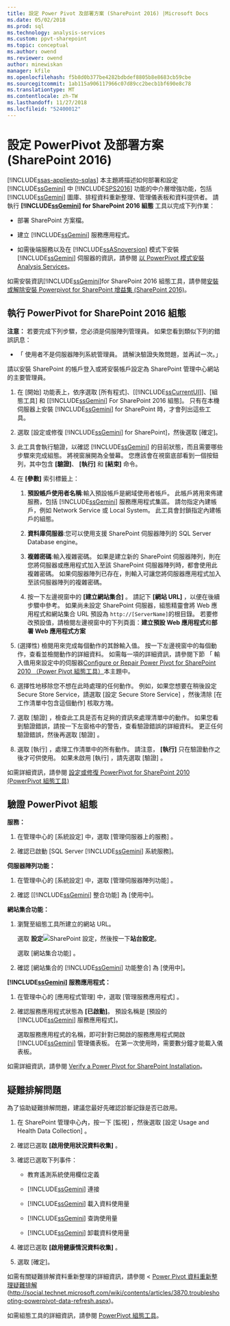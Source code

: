 ```yaml
---
title: 設定 Power Pivot 及部署方案 (SharePoint 2016) |Microsoft Docs
ms.date: 05/02/2018
ms.prod: sql
ms.technology: analysis-services
ms.custom: ppvt-sharepoint
ms.topic: conceptual
ms.author: owend
ms.reviewer: owend
author: minewiskan
manager: kfile
ms.openlocfilehash: f5b8d0b377be4282bdbdef8805b8e8683cb59cbe
ms.sourcegitcommit: 1ab115a906117966c07d89cc2becb1bf690e8c78
ms.translationtype: MT
ms.contentlocale: zh-TW
ms.lasthandoff: 11/27/2018
ms.locfileid: "52400012"
---
```

# <a name="configure-power-pivot-and-deploy-solutions-sharepoint-2016"></a>設定 PowerPivot 及部署方案 (SharePoint 2016)
[!INCLUDE[ssas-appliesto-sqlas](../../../includes/ssas-appliesto-sqlas.md)]
  本主題將描述如何部署和設定 [!INCLUDE[ssGemini](../../../includes/ssgemini-md.md)] 中 [!INCLUDE[SPS2016](../../../includes/sps2016-md.md)] 功能的中介層增強功能，包括 [!INCLUDE[ssGemini](../../../includes/ssgemini-md.md)] 圖庫、排程資料重新整理、管理儀表板和資料提供者。 請執行 **[!INCLUDE[ssGemini](../../../includes/ssgemini-md.md)] for SharePoint 2016 組態** 工具以完成下列作業：  
  
-   部署 SharePoint 方案檔。  
  
-   建立 [!INCLUDE[ssGemini](../../../includes/ssgemini-md.md)] 服務應用程式。  
  
-   如需後端服務以及在 [!INCLUDE[ssASnoversion](../../../includes/ssasnoversion-md.md)] 模式下安裝 [!INCLUDE[ssGemini](../../../includes/ssgemini-md.md)] 伺服器的資訊，請參閱 [以 PowerPivot 模式安裝 Analysis Services](../../../analysis-services/instances/install-windows/install-analysis-services-in-power-pivot-mode.md)。  
  
 如需安裝資訊[!INCLUDE[ssGemini](../../../includes/ssgemini-md.md)]for SharePoint 2016 組態工具，請參閱[安裝或解除安裝 Powerpivot for SharePoint 增益集 (SharePoint 2016)](../../../analysis-services/instances/install-windows/install-or-uninstall-the-power-pivot-for-sharepoint-add-in-sharepoint-2016.md)。  
  
##  <a name="bkmk_run_configuration_tool"></a> 執行 PowerPivot for SharePoint 2016 組態  
 **注意：** 若要完成下列步驟，您必須是伺服陣列管理員。 如果您看到類似下列的錯誤訊息：  
  
-   「 使用者不是伺服器陣列系統管理員。 請解決驗證失敗問題，並再試一次。」  
  
 請以安裝 SharePoint 的帳戶登入或將安裝帳戶設定為 SharePoint 管理中心網站的主要管理員。  
  
1.  在 [開始] 功能表上，依序選取 [所有程式]、[[!INCLUDE[ssCurrentUI](../../../includes/sscurrentui-md.md)]]、[組態工具] 和 [[!INCLUDE[ssGemini](../../../includes/ssgemini-md.md)] For SharePoint 2016 組態]。 只有在本機伺服器上安裝 [!INCLUDE[ssGemini](../../../includes/ssgemini-md.md)] for SharePoint 時，才會列出這些工具。  
  
2.  選取 [設定或修復 [!INCLUDE[ssGemini](../../../includes/ssgemini-md.md)] for SharePoint]，然後選取 [確定]。  
  
3.  此工具會執行驗證，以確認 [!INCLUDE[ssGemini](../../../includes/ssgemini-md.md)] 的目前狀態，而且需要哪些步驟來完成組態。 將視窗展開為全螢幕。 您應該會在視窗底部看到一個按鈕列，其中包含 **[驗證]**、 **[執行]** 和 **[結束]** 命令。  
  
4.  在 **[參數]** 索引標籤上：  
  
    1.  **預設帳戶使用者名稱**:輸入預設帳戶是網域使用者帳戶。 此帳戶將用來佈建服務，包括 [!INCLUDE[ssGemini](../../../includes/ssgemini-md.md)] 服務應用程式集區。 請勿指定內建帳戶，例如 Network Service 或 Local System。 此工具會封鎖指定內建帳戶的組態。  
  
    2.  **資料庫伺服器**:您可以使用支援 SharePoint 伺服器陣列的 SQL Server Database engine。  
  
    3.  **複雜密碼**:輸入複雜密碼。 如果是建立新的 SharePoint 伺服器陣列，則在您將伺服器或應用程式加入至該 SharePoint 伺服器陣列時，都會使用此複雜密碼。 如果伺服器陣列已存在，則輸入可讓您將伺服器應用程式加入至該伺服器陣列的複雜密碼。  
  
    4.  按一下左邊視窗中的 **[建立網站集合]** 。 請記下 **[網站 URL]** ，以便在後續步驟中參考。 如果尚未設定 SharePoint 伺服器，組態精靈會將 Web 應用程式和網站集合 URL 預設為 `http://[ServerName]`的根目錄。 若要修改預設值，請檢閱左邊視窗中的下列頁面：**建立預設 Web 應用程式**和**部署 Web 應用程式方案**  
  
5.  (選擇性) 檢閱用來完成每個動作的其餘輸入值。 按一下左邊視窗中的每個動作，查看並檢閱動作的詳細資料。 如需每一項的詳細資訊，請參閱下節 「 輸入值用來設定中的伺服器[Configure or Repair Power Pivot for SharePoint 2010 （Power Pivot 組態工具）](http://msdn.microsoft.com/d61f49c5-efaa-4455-98f2-8c293fa50046)本主題中。  
  
6.  選擇性地移除您不想在此時處理的任何動作。 例如，如果您想要在稍後設定 Secure Store Service，請選取 [設定 Secure Store Service] ，然後清除 [在工作清單中包含這個動作] 核取方塊。  
  
7.  選取 [驗證]  ，檢查此工具是否有足夠的資訊來處理清單中的動作。 如果您看到驗證錯誤，請按一下左窗格中的警告，查看驗證錯誤的詳細資料。 更正任何驗證錯誤，然後再選取 [驗證]  。  
  
8.  選取 [執行]  ，處理工作清單中的所有動作。 請注意， **[執行]** 只在驗證動作之後才可供使用。 如果未啟用 [執行]  ，請先選取 [驗證]  。  
  
 如需詳細資訊，請參閱 [設定或修復 PowerPivot for SharePoint 2010 (PowerPivot 組態工具)](http://msdn.microsoft.com/d61f49c5-efaa-4455-98f2-8c293fa50046)  
  
##  <a name="bkmk_verify_powerpivot"></a> 驗證 PowerPivot 組態  
 **服務：**  
  
1.  在管理中心的 [系統設定] 中，選取 [管理伺服器上的服務] 。  
  
2.  確認已啟動 [SQL Server [!INCLUDE[ssGemini](../../../includes/ssgemini-md.md)] 系統服務]。  
  
 **伺服器陣列功能：**  
  
1.  在管理中心的 [系統設定] 中，選取 [管理伺服器陣列功能] 。  
  
2.  確認 [[!INCLUDE[ssGemini](../../../includes/ssgemini-md.md)] 整合功能] 為 [使用中]。  
  
 **網站集合功能：**  
  
1.  瀏覽至組態工具所建立的網站 URL。  
  
     選取 **設定**![SharePoint 設定](../../../analysis-services/media/as-sharepoint2013-settings-gear.gif "SharePoint 設定")，然後按一下**站台設定**。  
  
     選取 [網站集合功能] 。  
  
2.  確認 [網站集合的 [!INCLUDE[ssGemini](../../../includes/ssgemini-md.md)] 功能整合] 為 [使用中]。  
  
 **[!INCLUDE[ssGemini](../../../includes/ssgemini-md.md)] 服務應用程式：**  
  
1.  在管理中心的 [應用程式管理] 中，選取 [管理服務應用程式] 。  
  
2.  確認服務應用程式狀態為 **[已啟動]**。 預設名稱是 [預設的 [!INCLUDE[ssGemini](../../../includes/ssgemini-md.md)] 服務應用程式]。  
  
     選取服務應用程式的名稱，即可針對已開啟的服務應用程式開啟 [!INCLUDE[ssGemini](../../../includes/ssgemini-md.md)] 管理儀表板。 在第一次使用時，需要數分鐘才能載入儀表板。  
  
 如需詳細資訊，請參閱 [Verify a Power Pivot for SharePoint Installation](../../../analysis-services/instances/install-windows/verify-a-power-pivot-for-sharepoint-installation.md)。  
  
##  <a name="bkmk_troubleshoot_issues"></a> 疑難排解問題  
 為了協助疑難排解問題，建議您最好先確認診斷記錄是否已啟用。  
  
1.  在 SharePoint 管理中心內，按一下 [監視]  ，然後選取 [設定 Usage and Health Data Collection] 。  
  
2.  確認已選取 **[啟用使用狀況資料收集]** 。  
  
3.  確認已選取下列事件：  
  
    -   教育遙測系統使用欄位定義  
  
    -   [!INCLUDE[ssGemini](../../../includes/ssgemini-md.md)] 連接  
  
    -   [!INCLUDE[ssGemini](../../../includes/ssgemini-md.md)] 載入資料使用量  
  
    -   [!INCLUDE[ssGemini](../../../includes/ssgemini-md.md)] 查詢使用量  
  
    -   [!INCLUDE[ssGemini](../../../includes/ssgemini-md.md)] 卸載資料使用量  
  
4.  確認已選取 **[啟用健康情況資料收集]** 。  
  
5.  選取 [確定]。  
  
 如需有關疑難排解資料重新整理的詳細資訊，請參閱 < [Power Pivot 資料重新整理疑難排解](http://social.technet.microsoft.com/wiki/contents/articles/3870.troubleshooting-powerpivot-data-refresh.aspx)(http://social.technet.microsoft.com/wiki/contents/articles/3870.troubleshooting-powerpivot-data-refresh.aspx)。  
  
 如需組態工具的詳細資訊，請參閱 [PowerPivot 組態工具](../../../analysis-services/power-pivot-sharepoint/power-pivot-configuration-tools.md)。  
  
  
